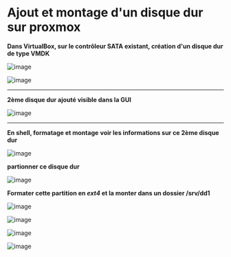# Ajout et montage d'un disque dur sur proxmox


**Dans VirtualBox, sur le contrôleur SATA existant, création d'un disque dur de type VMDK**   

![image](https://github.com/techerbeatrice/ajout_montage_disque-dur_proxmox/assets/138071140/e5637e58-172e-4c69-8700-08b2a7ebea8a)    
       
![image](https://github.com/techerbeatrice/ajout_montage_disque-dur_proxmox/assets/138071140/00cb5568-0096-4013-ac01-2d069676487d)

____________

**2ème disque dur ajouté visible dans la GUI**

![image](https://github.com/techerbeatrice/ajout_montage_disque-dur_proxmox/assets/138071140/40a74a07-1045-4cca-8214-74426890a1a7)
____________

**En shell, formatage et montage**
**voir les informations sur ce 2ème disque dur**   

![image](https://github.com/techerbeatrice/ajout_montage_disque-dur_proxmox/assets/138071140/6ce80d8a-353b-4e88-b275-2710def5797b)

**partionner ce disque dur**

![image](https://github.com/techerbeatrice/ajout_montage_disque-dur_proxmox/assets/138071140/f6ca0d8f-9765-4348-8afb-80db9c1a0e31)

**Formater cette partition en _ext4_ et la monter dans un dossier /srv/dd1**   

![image](https://github.com/techerbeatrice/ajout_montage_disque-dur_proxmox/assets/138071140/72f88839-5421-45f6-8e06-64c645e7f441)

![image](https://github.com/techerbeatrice/ajout_montage_disque-dur_proxmox/assets/138071140/4829c3a1-1007-48a4-8c8a-5fc089d6bdd8)

![image](https://github.com/techerbeatrice/ajout_montage_disque-dur_proxmox/assets/138071140/384720af-a9f9-4e56-996d-bc776576ffc6)

![image](https://github.com/techerbeatrice/ajout_montage_disque-dur_proxmox/assets/138071140/5c7689ce-d698-40bf-88aa-9e98e60e0d31)

